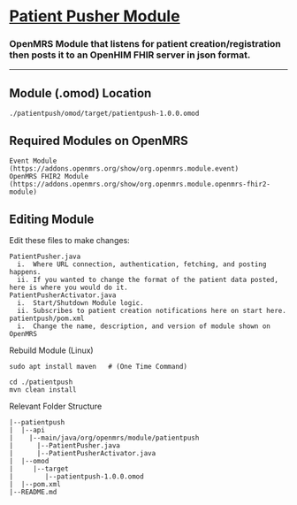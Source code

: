 # <ins>Patient Pusher Module</ins>
### OpenMRS Module that listens for patient creation/registration then posts it to an OpenHIM FHIR server in json format.
-------------

## **Module (.omod) Location**
```
./patientpush/omod/target/patientpush-1.0.0.omod
```

## **Required Modules on OpenMRS**
```
Event Module (https://addons.openmrs.org/show/org.openmrs.module.event)
OpenMRS FHIR2 Module (https://addons.openmrs.org/show/org.openmrs.module.openmrs-fhir2-module)
```

## **Editing Module**

Edit these files to make changes:
```
PatientPusher.java
  i.  Where URL connection, authentication, fetching, and posting happens.
  ii. If you wanted to change the format of the patient data posted, here is where you would do it.        
PatientPusherActivator.java
  i.  Start/Shutdown Module logic.
  ii. Subscribes to patient creation notifications here on start here.
patientpush/pom.xml
  i.  Change the name, description, and version of module shown on OpenMRS
```

Rebuild Module (Linux)
```
sudo apt install maven   # (One Time Command)

cd ./patientpush
mvn clean install
```

Relevant Folder Structure
```
|--patientpush
|  |--api
|    |--main/java/org/openmrs/module/patientpush
|      |--PatientPusher.java
|      |--PatientPusherActivator.java
|  |--omod
|     |--target
|        |--patientpush-1.0.0.omod
|  |--pom.xml
|--README.md
```

